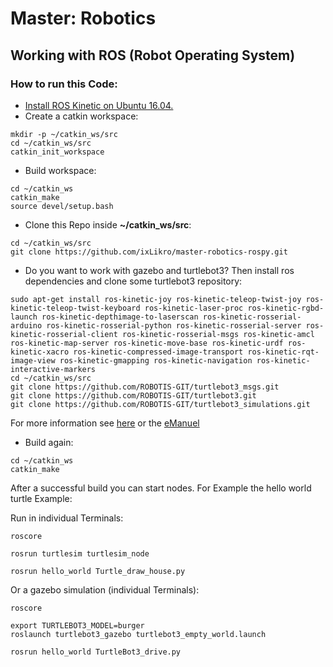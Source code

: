 # Master: Robotics
## Working with ROS (Robot Operating System)


### How to run this Code:
- [Install ROS Kinetic on Ubuntu 16.04.](http://wiki.ros.org/kinetic/Installation/Ubuntu)
- Create a catkin workspace:
```
mkdir -p ~/catkin_ws/src
cd ~/catkin_ws/src
catkin_init_workspace
```
- Build workspace:
```
cd ~/catkin_ws
catkin_make
source devel/setup.bash
```
- Clone this Repo inside **~/catkin_ws/src**:
```
cd ~/catkin_ws/src
git clone https://github.com/ixLikro/master-robotics-rospy.git
```
- Do you want to work with gazebo and turtlebot3?  Then install ros dependencies and clone some turtlebot3 repository:
```
sudo apt-get install ros-kinetic-joy ros-kinetic-teleop-twist-joy ros-kinetic-teleop-twist-keyboard ros-kinetic-laser-proc ros-kinetic-rgbd-launch ros-kinetic-depthimage-to-laserscan ros-kinetic-rosserial-arduino ros-kinetic-rosserial-python ros-kinetic-rosserial-server ros-kinetic-rosserial-client ros-kinetic-rosserial-msgs ros-kinetic-amcl ros-kinetic-map-server ros-kinetic-move-base ros-kinetic-urdf ros-kinetic-xacro ros-kinetic-compressed-image-transport ros-kinetic-rqt-image-view ros-kinetic-gmapping ros-kinetic-navigation ros-kinetic-interactive-markers
cd ~/catkin_ws/src
git clone https://github.com/ROBOTIS-GIT/turtlebot3_msgs.git
git clone https://github.com/ROBOTIS-GIT/turtlebot3.git
git clone https://github.com/ROBOTIS-GIT/turtlebot3_simulations.git
```
For more information see [here](https://github.com/saimouli/frontier_exploration_turtlebot#turtlebot3-packages-installation) or the [eManuel](http://emanual.robotis.com/docs/en/platform/turtlebot3/simulation/#turtlebot3-simulation-using-gazebo)
- Build again:
```
cd ~/catkin_ws
catkin_make
```

After a successful build you can start nodes. For Example the hello world turtle Example:

Run in individual Terminals:
```
roscore
```
```
rosrun turtlesim turtlesim_node
```
```
rosrun hello_world Turtle_draw_house.py
```

Or a gazebo simulation (individual Terminals):
```
roscore
```
```
export TURTLEBOT3_MODEL=burger
roslaunch turtlebot3_gazebo turtlebot3_empty_world.launch
```
```
rosrun hello_world TurtleBot3_drive.py
```